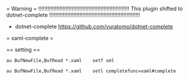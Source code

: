 = Warning =
!!!!!!!!!!!!!!!!!!!!!!!!!!!!!!!!!!!!!!!!!!!!!!!!!!!!!!!!!!!!
       This plugin shifted to dotnet-complete
!!!!!!!!!!!!!!!!!!!!!!!!!!!!!!!!!!!!!!!!!!!!!!!!!!!!!!!!!!!!

* dotnet-complete
    https://github.com/yuratomo/dotnet-complete


= xaml-complete =

== setting ==
    
    au BufNewFile,BufRead *.xaml    setf xml
    
    au BufNewFile,BufRead *.xaml    setl completefunc=xaml#complete

